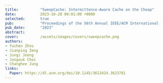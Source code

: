 ```yaml
---
title:          "SweepCache: Intermittence-Aware Cache on the Cheap"
date:           2023-10-28 00:01:00 +0800
selected:       true
pub:            "Proceedings of the 56th Annual IEEE/ACM International Symposium on Microarchitecture (MICRO'23)"
pub_date:       "2023"
abstract: 
cover:          /assets/images/covers/sweepcache.png
authors:
- Yuchen Zhou
- Jianping Zeng
- Jungi Jeong
- Jongouk Choi
- Changhee Jung
links:
  Paper: https://dl.acm.org/doi/10.1145/3613424.3623781
---
```

